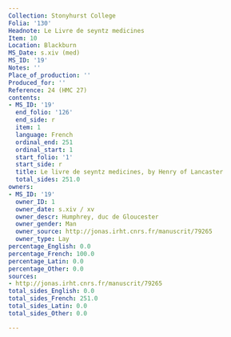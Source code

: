 ```yaml
---
Collection: Stonyhurst College
Folia: '130'
Headnote: Le Livre de seyntz medicines
Item: 10
Location: Blackburn
MS_Date: s.xiv (med)
MS_ID: '19'
Notes: ''
Place_of_production: ''
Produced_for: ''
Reference: 24 (HMC 27)
contents:
- MS_ID: '19'
  end_folio: '126'
  end_side: r
  item: 1
  language: French
  ordinal_end: 251
  ordinal_start: 1
  start_folio: '1'
  start_side: r
  title: Le livre de seyntz medicines, by Henry of Lancaster
  total_sides: 251.0
owners:
- MS_ID: '19'
  owner_ID: 1
  owner_date: s.xiv / xv
  owner_descr: Humphrey, duc de Gloucester
  owner_gender: Man
  owner_source: http://jonas.irht.cnrs.fr/manuscrit/79265
  owner_type: Lay
percentage_English: 0.0
percentage_French: 100.0
percentage_Latin: 0.0
percentage_Other: 0.0
sources:
- http://jonas.irht.cnrs.fr/manuscrit/79265
total_sides_English: 0.0
total_sides_French: 251.0
total_sides_Latin: 0.0
total_sides_Other: 0.0

---
```

